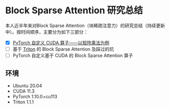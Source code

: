 # Block Sparse Attention 研究总结

本人近半年来对Block Sparse Attention（块稀疏注意力）的研究总结（持续更新中）。按时间顺序，主要分为如下三部分：

- [x] [PyTorch 自定义 CUDA 算子——以矩阵乘法为例](./cuda_matmul.ipynb)
- [ ] 基于 [Triton](https://github.com/openai/triton) 的 Block Sparse Attention 及踩过的坑
- [ ] PyTorch 自定义基于 CUDA 的 Block Sparse Attention 算子

## 环境
- Ubuntu 20.04
- CUDA 11.3
- PyTorch 1.10.0+cu113
- Triton 1.1.1
